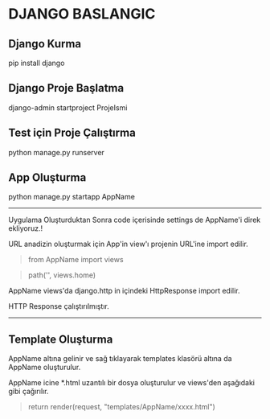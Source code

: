 # DJANGO BASLANGIC

## Django Kurma

pip install django

## Django Proje Başlatma

django-admin startproject ProjeIsmi

## Test için Proje Çalıştırma

python manage.py runserver

## App Oluşturma

python manage.py startapp AppName

---------

Uygulama Oluşturduktan Sonra code içerisinde settings de AppName'i direk ekliyoruz.!

URL anadizin oluşturmak için App'in view'ı projenin URL'ine import edilir.

>from AppName import views

>path('', views.home)

AppName views'da django.http in içindeki HttpResponse import edilir.

HTTP Response çalıştırılmıştır.

-------------

## Template Oluşturma

AppName altına gelinir ve sağ tıklayarak templates klasörü altına da AppName oluşturulur. 

AppName icine *.html uzantılı bir dosya oluşturulur ve views'den aşağıdaki gibi çağırılır.

> return render(request, "templates/AppName/xxxx.html")

